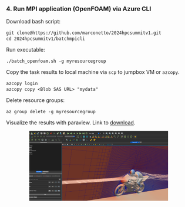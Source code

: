 ### 4. Run MPI application (OpenFOAM) via Azure CLI


Download bash script:

```
git clone@https://github.com/marconetto/2024hpcsummitv1.git
cd 2024hpcsummitv1/batchmpicli
```

Run executable:

```
./batch_openfoam.sh -g myresourcegroup
```

Copy the task results to local machine via ``scp`` to jumpbox VM or ``azcopy``.

```
azcopy login
azcopy copy <Blob SAS URL> "mydata"
```

Delete resource groups:

```
az group delete -g myresourcegroup
```

Visualize the results with paraview. Link to [download](https://www.paraview.org/download/).


<p align="center" width="100%">
   <img width="75%" src="paraviewimage.png">
</p>

